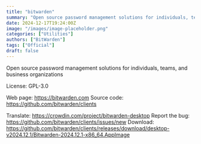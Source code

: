 ```yaml
---
title: "bitwarden"
summary: "Open source password management solutions for individuals, teams, and business organizations."
date: 2024-12-17T19:24:00Z
image: "/images/image-placeholder.png"
categories: ["Utilities"]
authors: ["BitWarden"]
tags: ["Official"]
draft: false
---
```


Open source password management solutions for individuals, teams, and business organizations

License: GPL-3.0

Web page: <https://bitwarden.com>
Source code: <https://github.com/bitwarden/clients>

Translate: <https://crowdin.com/project/bitwarden-desktop>
Report the bug: <https://github.com/bitwarden/clients/issues/new>
Download: <https://github.com/bitwarden/clients/releases/download/desktop-v2024.12.1/Bitwarden-2024.12.1-x86_64.AppImage>
